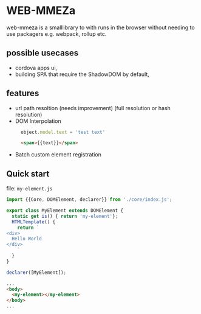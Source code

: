 # WEB-MMEZa

web-mmeza is a smalllibrary to with runs in the browser without needing to use packagers e.g. webpack, rollup etc.

## possible usecases

- cordova apps ui,
- building SPA that require the ShadowDOM by default,

## features

- url path resoltion (needs improvement) (full resolution or hash resolution)
- DOM Interpolation
  ```js
    object.model.text = 'test text'
  ```
  ```html
    <span>{{text}}</span>
  ```
- Batch custom element registration

## Quick start
file: `my-element.js`
```javascript
import {{Core, DOMElement, declarer}} from './core/index.js';

export class MyElement extends DOMElement {
  static get is() { return 'my-element'};
  HTMLTemplate() {
    return `
<div>
  Hello World
</div>
    `
  }
}

declarer([MyElement]);
```


```html
...
<body>
  <my-element></my-element>  
</body>
...
```
